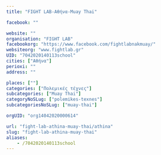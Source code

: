 ```yaml
---
title: "FIGHT LAB-Αθήνα-Muay Thai"

facebook: ""

website: ""
organisation: "FIGHT LAB"
facebookorg: "https://www.facebook.com/fightlabnakmuay/"
websiteorg: "www.fightlab.gr"
UID: "7042020140113school"
cities: ["Αθήνα"]
perioxi: ""
address: ""

places: [""]
categories: ["Πολεμικές τέχνες"]
subcategories: ["Muay Thai"]
categoryNoSLug: ["polemikes-texnes"]
subcategoriesNoSLug: ["muay-thai"]

orgUID: "org14042020000614"

url: "fight-lab-athina-muay-thai/athina"
slug: "fight-lab-athina-muay-thai"
aliases:
    - /7042020140113school
---
```





